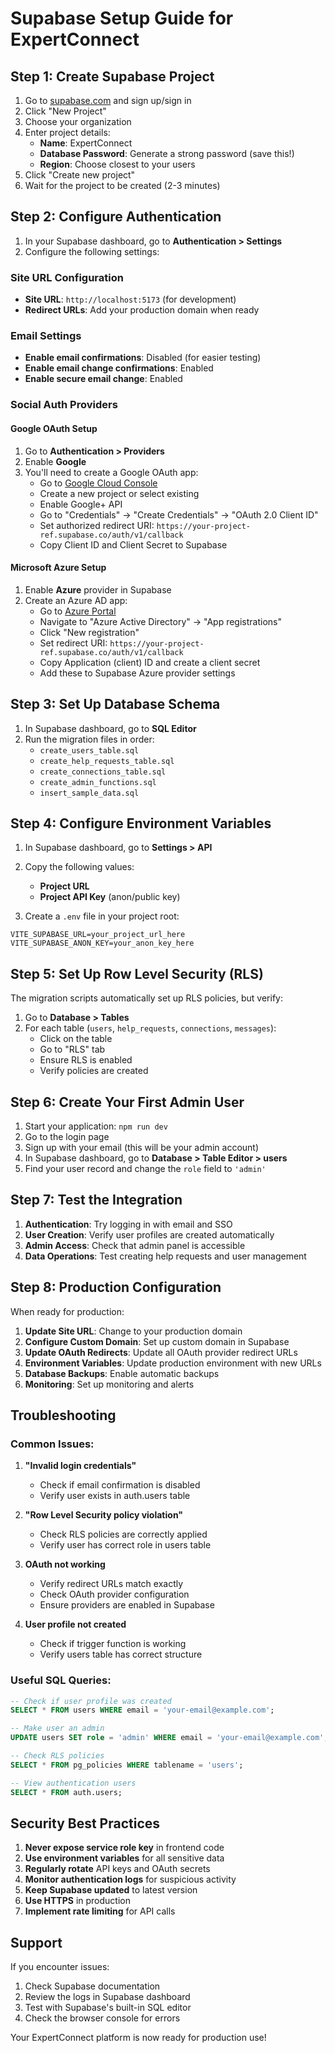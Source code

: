 # Supabase Setup Guide for ExpertConnect

## Step 1: Create Supabase Project

1. Go to [supabase.com](https://supabase.com) and sign up/sign in
2. Click "New Project"
3. Choose your organization
4. Enter project details:
   - **Name**: ExpertConnect
   - **Database Password**: Generate a strong password (save this!)
   - **Region**: Choose closest to your users
5. Click "Create new project"
6. Wait for the project to be created (2-3 minutes)

## Step 2: Configure Authentication

1. In your Supabase dashboard, go to **Authentication > Settings**
2. Configure the following settings:

### Site URL Configuration
- **Site URL**: `http://localhost:5173` (for development)
- **Redirect URLs**: Add your production domain when ready

### Email Settings
- **Enable email confirmations**: Disabled (for easier testing)
- **Enable email change confirmations**: Enabled
- **Enable secure email change**: Enabled

### Social Auth Providers

#### Google OAuth Setup
1. Go to **Authentication > Providers**
2. Enable **Google**
3. You'll need to create a Google OAuth app:
   - Go to [Google Cloud Console](https://console.cloud.google.com/)
   - Create a new project or select existing
   - Enable Google+ API
   - Go to "Credentials" → "Create Credentials" → "OAuth 2.0 Client ID"
   - Set authorized redirect URI: `https://your-project-ref.supabase.co/auth/v1/callback`
   - Copy Client ID and Client Secret to Supabase

#### Microsoft Azure Setup
1. Enable **Azure** provider in Supabase
2. Create an Azure AD app:
   - Go to [Azure Portal](https://portal.azure.com/)
   - Navigate to "Azure Active Directory" → "App registrations"
   - Click "New registration"
   - Set redirect URI: `https://your-project-ref.supabase.co/auth/v1/callback`
   - Copy Application (client) ID and create a client secret
   - Add these to Supabase Azure provider settings

## Step 3: Set Up Database Schema

1. In Supabase dashboard, go to **SQL Editor**
2. Run the migration files in order:
   - `create_users_table.sql`
   - `create_help_requests_table.sql`
   - `create_connections_table.sql`
   - `create_admin_functions.sql`
   - `insert_sample_data.sql`

## Step 4: Configure Environment Variables

1. In Supabase dashboard, go to **Settings > API**
2. Copy the following values:
   - **Project URL**
   - **Project API Key** (anon/public key)

3. Create a `.env` file in your project root:

```env
VITE_SUPABASE_URL=your_project_url_here
VITE_SUPABASE_ANON_KEY=your_anon_key_here
```

## Step 5: Set Up Row Level Security (RLS)

The migration scripts automatically set up RLS policies, but verify:

1. Go to **Database > Tables**
2. For each table (`users`, `help_requests`, `connections`, `messages`):
   - Click on the table
   - Go to "RLS" tab
   - Ensure RLS is enabled
   - Verify policies are created

## Step 6: Create Your First Admin User

1. Start your application: `npm run dev`
2. Go to the login page
3. Sign up with your email (this will be your admin account)
4. In Supabase dashboard, go to **Database > Table Editor > users**
5. Find your user record and change the `role` field to `'admin'`

## Step 7: Test the Integration

1. **Authentication**: Try logging in with email and SSO
2. **User Creation**: Verify user profiles are created automatically
3. **Admin Access**: Check that admin panel is accessible
4. **Data Operations**: Test creating help requests and user management

## Step 8: Production Configuration

When ready for production:

1. **Update Site URL**: Change to your production domain
2. **Configure Custom Domain**: Set up custom domain in Supabase
3. **Update OAuth Redirects**: Update all OAuth provider redirect URLs
4. **Environment Variables**: Update production environment with new URLs
5. **Database Backups**: Enable automatic backups
6. **Monitoring**: Set up monitoring and alerts

## Troubleshooting

### Common Issues:

1. **"Invalid login credentials"**
   - Check if email confirmation is disabled
   - Verify user exists in auth.users table

2. **"Row Level Security policy violation"**
   - Check RLS policies are correctly applied
   - Verify user has correct role in users table

3. **OAuth not working**
   - Verify redirect URLs match exactly
   - Check OAuth provider configuration
   - Ensure providers are enabled in Supabase

4. **User profile not created**
   - Check if trigger function is working
   - Verify users table has correct structure

### Useful SQL Queries:

```sql
-- Check if user profile was created
SELECT * FROM users WHERE email = 'your-email@example.com';

-- Make user an admin
UPDATE users SET role = 'admin' WHERE email = 'your-email@example.com';

-- Check RLS policies
SELECT * FROM pg_policies WHERE tablename = 'users';

-- View authentication users
SELECT * FROM auth.users;
```

## Security Best Practices

1. **Never expose service role key** in frontend code
2. **Use environment variables** for all sensitive data
3. **Regularly rotate** API keys and OAuth secrets
4. **Monitor authentication logs** for suspicious activity
5. **Keep Supabase updated** to latest version
6. **Use HTTPS** in production
7. **Implement rate limiting** for API calls

## Support

If you encounter issues:
1. Check Supabase documentation
2. Review the logs in Supabase dashboard
3. Test with Supabase's built-in SQL editor
4. Check the browser console for errors

Your ExpertConnect platform is now ready for production use!